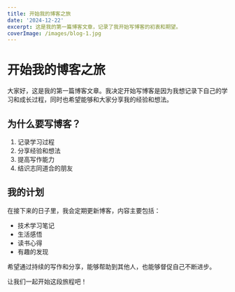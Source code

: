 ```yaml
---
title: 开始我的博客之旅
date: '2024-12-22'
excerpt: 这是我的第一篇博客文章，记录了我开始写博客的初衷和期望。
coverImage: /images/blog-1.jpg
---
```


# 开始我的博客之旅

大家好，这是我的第一篇博客文章。我决定开始写博客是因为我想记录下自己的学习和成长过程，同时也希望能够和大家分享我的经验和想法。

## 为什么要写博客？

1. 记录学习过程
2. 分享经验和想法
3. 提高写作能力
4. 结识志同道合的朋友

## 我的计划

在接下来的日子里，我会定期更新博客，内容主要包括：

- 技术学习笔记
- 生活感悟
- 读书心得
- 有趣的发现

希望通过持续的写作和分享，能够帮助到其他人，也能够督促自己不断进步。

让我们一起开始这段旅程吧！ 